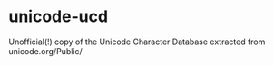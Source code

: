 # unicode-ucd
Unofficial(!) copy of the  Unicode Character Database extracted from unicode.org/Public/
